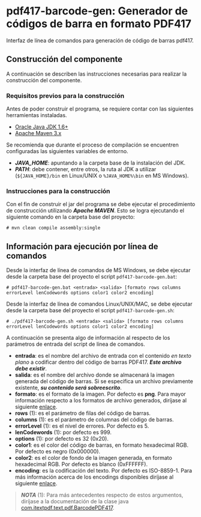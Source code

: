 # pdf417-barcode-gen: Generador de códigos de barra en formato PDF417

Interfaz de línea de comandos para generación de código de barras pdf417.

## Construcción del componente

A continuación se describen las instrucciones necesarias para realizar la construcción del componente.

### Requisitos previos para la construcción

Antes de poder construir el programa, se requiere contar con las siguientes herramientas instaladas.

- [Oracle Java JDK 1.6+](http://www.oracle.com/technetwork/java/javase/downloads/index.html)
- [Apache Maven 3.x](https://maven.apache.org/)

Se recomienda que durante el proceso de compilación se encuentren configuradas las siguientes variables de entorno.

- ***JAVA_HOME***: apuntando a la carpeta base de la instalación del JDK.
- ***PATH***: debe contener, entre otros, la ruta al JDK a utilizar (`${JAVA_HOME}/bin` en Linux/UNIX o `%JAVA_HOME%\bin` en MS Windows).

### Instrucciones para la construcción

Con el fin de construir el jar del programa se debe ejecutar el procedimiento de construcción utilizando ***Apache MAVEN***. Esto se logra ejecutando el siguiente comando en la carpeta base del proyecto:

`# mvn clean compile assembly:single`

## Información para ejecución por línea de comandos

Desde la interfaz de línea de comandos de MS Windows, se debe ejecutar desde la carpeta base del proyecto el script `pdf417-barcode-gen.bat`:

`# pdf417-barcode-gen.bat <entrada> <salida> [formato rows columns errorLevel lenCodewords options color1 color2 encoding]`

Desde la interfaz de línea de comandos Linux/UNIX/MAC, se debe ejecutar desde la carpeta base del proyecto el script `pdf417-barcode-gen.sh`:

`# ./pdf417-barcode-gen.sh <entrada> <salida> [formato rows columns errorLevel lenCodewords options color1 color2 encoding]`

A continuación se presenta algo de información al respecto de los parámetros de entrada del script de línea de comandos.

- **entrada**: es el nombre del archivo de entrada con el contenido *en texto plano* a codificar dentro del código de barras PDF417. ***Este archivo debe existir***.
- **salida**: es el nombre del archivo donde se almacenará la imagen generada del código de barras. Si se especifica un archivo previamente existente, ***su contenido será sobreescrito***.
- **formato**: es el formato de la imagen. Por defecto es **png**. Para mayor información respecto a los formatos de archivo generados, diríjase al siguiente [enlace](https://docs.oracle.com/javase/tutorial/2d/images/saveimage.html).
- **rows** (1): es el parámetro de filas del código de barras.
- **columns** (1): es el parámetro de columnas del código de barras.
- **errorLevel** (1): es el nivel de errores. Por defecto es 5.
- **lenCodewords** (1): por defecto es 999.
- **options** (1): por defecto es 32 (0x20).
- **color1**: es el color del código de barras, en formato hexadecimal RGB. Por defecto es negro (0x000000).
- **color2**: es el color de fondo de la imagen generada, en formato hexadecimal RGB. Por defecto es blanco (0xFFFFFF).
- **encoding**: es la codificación del texto. Por defecto es ISO-8859-1. Para más información acerca de los encodings disponibles diríjase al siguiente [enlace](https://docs.oracle.com/javase/7/docs/api/java/nio/charset/Charset.html).

> ***NOTA*** (1): Para más antecedentes respecto de estos argumentos, diríjase a la documentación de la clase java [com.itextpdf.text.pdf.BarcodePDF417](http://itextsupport.com/apidocs/itext5/latest/com/itextpdf/text/pdf/BarcodePDF417.html).
